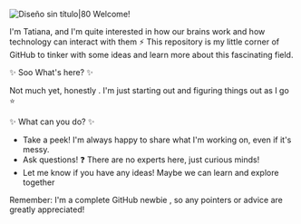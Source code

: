 ![Diseño sin título|80](https://github.com/Tatianaxs/Tatianaxs/assets/145577244/dd8f529b-858b-46a0-981d-3a7c6567ffc0)
 Welcome! 

I'm Tatiana, and I'm quite interested in how our brains work and how technology can interact with them ⚡
This repository is my little corner of GitHub to tinker with some ideas and learn more about this fascinating field.

✨ Soo What's here? ✨

Not much yet, honestly . I'm just starting out and figuring things out as I go ⭐

✨ What can you do? ✨

* Take a peek! I'm always happy to share what I'm working on, even if it's messy.
* Ask questions! ❓ There are no experts here, just curious minds!
* Let me know if you have any ideas! Maybe we can learn and explore together ️

Remember: I'm a complete GitHub newbie , so any pointers or advice are greatly appreciated!

<!---
Tatianaxs/Tatianaxs is a ✨ special ✨ repository because its `README.md` (this file) appears on your GitHub profile.
You can click the Preview link to take a look at your changes.
--->

